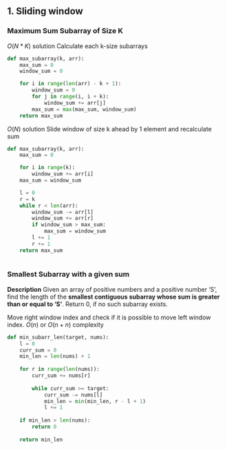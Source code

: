 ## 1. Sliding window
### Maximum Sum Subarray of Size K
$O(N*K)$ solution
Calculate each k-size subarrays
```python
def max_subarray(k, arr):
	max_sum = 0
	window_sum = 0

	for i in range(len(arr) - k + 1):
		window_sum = 0
		for j in range(i, i + k):
			window_sum += arr[j]
		max_sum = max(max_sum, window_sum)
	return max_sum
```

$O(N)$ solution
Slide window of size k ahead by 1 element and recalculate sum
```python
def max_subarray(k, arr):
	max_sum = 0

	for i in range(k):
		window_sum += arr[i]
	max_sum = window_sum

	l = 0
	r = k
	while r < len(arr):
		window_sum -= arr[l]
		window_sum += arr[r]
		if window_sum > max_sum:
			max_sum = window_sum
		l += 1
		r += 1
	return max_sum
	
```
### Smallest Subarray with a given sum
**Description** 
	Given an array of positive numbers and a positive number ‘S’, find the length of the **smallest contiguous subarray whose sum is greater than or equal to ‘S’**. Return 0, if no such subarray exists.

Move right window index and check if it is possible to move left window index.
$O(n)$ or $O(n+n)$ complexity
```python
def min_subarr_len(target, nums):
	l = 0
	curr_sum = 0
	min_len = len(nums) + 1
	
	for r in range(len(nums)):
		curr_sum += nums[r]
		
		while curr_sum >= target:
			curr_sum -= nums[l]
			min_len = min(min_len, r - l + 1)
			l += 1
			
	if min_len > len(nums):
		return 0
	
	return min_len
```